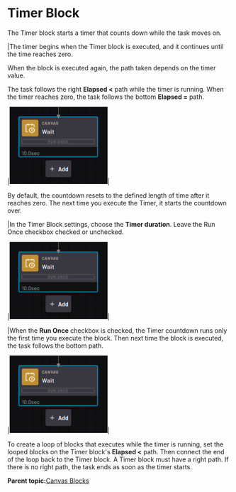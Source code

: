 # Timer Block

The Timer block starts a timer that counts down while the task moves on.

|The timer begins when the Timer block is executed, and it continues until the time reaches zero.

When the block is executed again, the path taken depends on the timer value.

The task follows the right **Elapsed <** path while the timer is running. When the timer reaches zero, the task follows the bottom **Elapsed =** path.

|![](../Images/TaskCanvasBlockGlossary/Canvas-Block-Wait.png)|

By default, the countdown resets to the defined length of time after it reaches zero. The next time you execute the Timer, it starts the countdown over.

|In the Timer Block settings, choose the **Timer duration**. Leave the Run Once checkbox checked or unchecked.

|![](../Images/TaskCanvasBlockGlossary/Canvas-Block-Wait.png)|

|When the **Run Once** checkbox is checked, the Timer countdown runs only the first time you execute the block. Then next time the block is executed, the task follows the bottom path.

|![](../Images/TaskCanvasBlockGlossary/Canvas-Block-Wait.png)|

To create a loop of blocks that executes while the timer is running, set the looped blocks on the Timer block's **Elapsed <** path. Then connect the end of the loop back to the Timer block. A Timer block must have a right path. If there is no right path, the task ends as soon as the timer starts.

**Parent topic:**[Canvas Blocks](../TaskCanvasBlockGlossary/Canvas-Overview.md)

